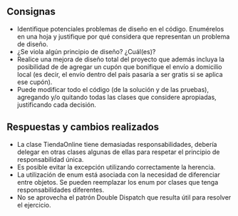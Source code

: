 ## Consignas
* Identifique potenciales problemas de diseño en el código. Enumérelos en una hoja y justifique por qué considera que representan un problema de diseño.
* ¿Se viola algún principio de diseño? ¿Cuál(es)?
* Realice una mejora de diseño total del proyecto que además incluya la posibilidad de de agregar un cupón que bonifique el envío a domicilio local 
  (es decir, el envío dentro del país pasaría a ser gratis si se aplica ese cupón).
* Puede modificar todo el código (de la solución y de las pruebas), agregando y/o quitando todas las clases que considere apropiadas, justificando cada decisión.

## Respuestas y cambios realizados
* La clase TiendaOnline tiene demasiadas responsabilidades, debería delegar en otras clases algunas de ellas para respetar el principio de responsabilidad única. 
* Es posible evitar la excepción utilizando correctamente la herencia.
* La utilización de enum está asociada con la necesidad de diferenciar entre objetos. Se pueden reemplazar los enum por clases que tenga responsabilidades diferentes.
* No se aprovecha el patrón Double Dispatch que resulta útil para resolver el ejercicio.
